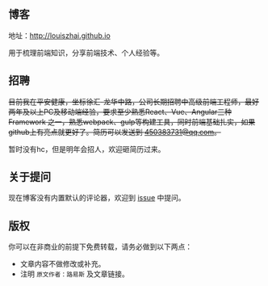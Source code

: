 ## 博客

地址：http://louiszhai.github.io

用于梳理前端知识，分享前端技术、个人经验等。

## 招聘

~~目前我在平安健康，坐标徐汇-龙华中路，公司长期招聘中高级前端工程师，最好两年及以上PC及移动端经验，要求至少熟悉React、Vue、Angular三种 Framework 之一，熟悉webpack、gulp等构建工具，同时前端基础扎实，如果github上有亮点就更好了。简历可以发送到 450383731@qq.com。~~

暂时没有hc，但是明年会招人，欢迎砸简历过来。

## 关于提问

现在博客没有内置默认的评论器，欢迎到 [issue](https://github.com/Louiszhai/Louiszhai.github.io/issues) 中提问。

## 版权

你可以在非商业的前提下免费转载，请务必做到以下两点：

- 文章内容不做修改或补充。
- 注明 `原文作者：路易斯` 及文章链接。